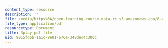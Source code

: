 ```yaml
---
content_type: resource
description: ''
file: /media/https%3A/open-learning-course-data-rc.s3.amazonaws.com/8-421-atomic-and-optical-physics-i-spring-2014/9015fd6b1a1c9e01676e348dec4c300c_Fnsu19QD1D8.pdf
file_type: application/pdf
resourcetype: Document
title: 3play pdf file
uid: 9015fd6b-1a1c-9e01-676e-348dec4c300c
---
```


